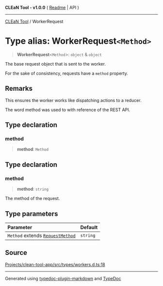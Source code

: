 **CLEaN Tool - v1.0.0** ( [Readme](../README.md) \| API )

***

[CLEaN Tool](../exports.md) / WorkerRequest

# Type alias: WorkerRequest`<Method>`

> **WorkerRequest**\<`Method`\>: `object` & `object`

The base request object that is sent to the worker.

For the sake of consistency, requests have a `method` property.

## Remarks

This ensures the worker works like dispatching actions to a reducer.

The word method was used to with reference of the REST API.

## Type declaration

### method

> **method**: `Method`

## Type declaration

### method

> **method**: `string`

The method of the request.

## Type parameters

| Parameter | Default |
| :------ | :------ |
| `Method` extends [`RequestMethod`](RequestMethod.md) | `string` |

## Source

[Projects/clean-tool-app/src/types/workers.d.ts:18](https://github.com/yuckyh/clean-tool-app/)

***

Generated using [typedoc-plugin-markdown](https://www.npmjs.com/package/typedoc-plugin-markdown) and [TypeDoc](https://typedoc.org/)
